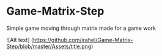 # Game-Matrix-Step
Simple game moving through matrix
made for a game work

![Alt text] (https://github.com/irahel/Game-Matrix-Step/blob/master/Assets/title.png)

